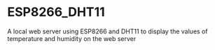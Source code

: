 # ESP8266_DHT11
A local web server using ESP8266 and DHT11 to display the values of temperature and humidity on the web server
